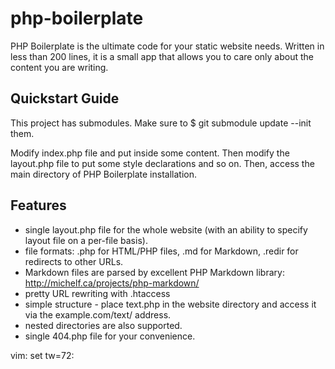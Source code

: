 php-boilerplate
===============

PHP Boilerplate is the ultimate code for your static website needs.
Written in less than 200 lines, it is a small app that allows you to
care only about the content you are writing.


## Quickstart Guide

This project has submodules. Make sure to
    $ git submodule update --init 
them.

Modify index.php file and put inside some content. Then modify the
layout.php file to put some style declarations and so on. Then, access
the main directory of PHP Boilerplate installation.

## Features

- single layout.php file for the whole website (with an ability to
specify layout file on a per-file basis).
- file formats: .php for HTML/PHP files, .md for Markdown, .redir for
redirects to other URLs.
- Markdown files are parsed by excellent PHP Markdown library:
http://michelf.ca/projects/php-markdown/
- pretty URL rewriting with .htaccess
- simple structure - place text.php in the website directory and access 
it via the example.com/text/ address.
- nested directories are also supported.
- single 404.php file for your convenience.

vim: set tw=72:
